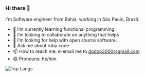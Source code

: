 ### Hi there 👋

I'm Software engineer from Bahia, working in São Paulo, Brazil.

- 🌱 I’m currently learning functional programming.
- 👯 I’m looking to collaborate on anything that helps 
- 🤔 I’m looking for help with open source software.
- 💬 Ask me about ruby code
- 📫 How to reach me: e-email me to dodop3000@gmail.com
- 😄 Pronouns: he/him

![Top Langs](https://github-readme-stats.vercel.app/api/top-langs/?username=dodops&layout=compact&theme=light&hide_border=true)
